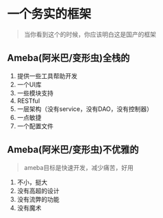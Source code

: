 # 一个务实的框架
> 当你看到这个的时候，你应该明白这是国产的框架


## Ameba(阿米巴/变形虫)全栈的
1. 提供一些工具帮助开发
2. 一个UI库
3. 一些模块支持
4. RESTful
5. 一层架构（没有service，没有DAO，没有控制器）
6. 一点敏捷
7. 一个配置文件


## Ameba(阿米巴/变形虫)不优雅的
> ameba目标是快速开发，减少痛苦，好用


1. 不小，挺大
2. 没有高超的设计
3. 没有流弊的功能
4. 没有魔术
